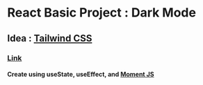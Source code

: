 # React Basic Project : Dark Mode

## Idea : [Tailwind CSS](https://tailwindcss.com/docs/dark-mode)

### [Link](https://react-basic-project-dark-mode.netlify.app)

#### Create using useState, useEffect, and [Moment JS](https://momentjs.com/)
